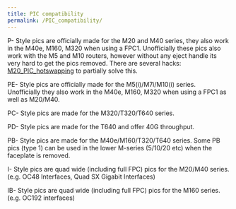 ```yaml
---
title: PIC compatibility
permalink: /PIC_compatibility/
---
```


P- Style pics are officially made for the M20 and M40 series, they also work in the M40e, M160, M320 when using a FPC1. Unofficially these pics also work with the M5 and M10 routers, however without any eject handle its very hard to get the pics removed. There are several hacks: [M20_PIC_hotswapping](/M20_PIC_hotswapping "wikilink") to partially solve this.

PE- Style pics are officially made for the M5(i)/M7i/M10(i) series. Unofficially they also work in the M40e, M160, M320 when using a FPC1 as well as M20/M40.

PC- Style pics are made for the M320/T320/T640 series.

PD- Style pics are made for the T640 and offer 40G throughput.

PB- Style pics are made for the M40e/M160/T320/T640 series. Some PB pics (type 1) can be used in the lower M-series (5/10/20 etc) when the faceplate is removed.

I- Style pics are quad wide (including full FPC) pics for the M20/M40 series. (e.g. OC48 Interfaces, Quad SX Gigabit Interfaces)

IB- Style pics are quad wide (including full FPC) pics for the M160 series. (e.g. OC192 interfaces)
